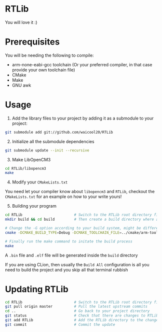 # RTLib
You will love it :)

# Prerequisites
You will be needing the following to compile:

- arm-none-eabi-gcc toolchain (Or your preferred compiler, in that case provide your own toolchain file)
- CMake
- Make
- GNU awk

# Usage

1. Add the library files to your project by adding it as a submodule to your project:

```bash
git submodule add git://github.com/waicool20/RTLib
```

2. Initialize all the submodule dependencies

```bash
git submodule update --init --recursive
```

3. Make LibOpenCM3

```bash
cd RTLib/libopencm3
make
```

4. Modify your `CMakeLists.txt`

You need let your compiler know about `libopencm3` and `RTLib`, checkout the `CMakeLists.txt` for an example on how to your write yours!

5. Building your program

```bash
cd RTLib                        # Switch to the RTLib root directory first if you aren't already
mkdir build && cd build         # Then create a build directory where all the generate build files will be output

# Change the -G option according to your build system, might be different for example if you were using MINGW
cmake -DCMAKE_BUILD_TYPE=Debug -DCMAKE_TOOLCHAIN_FILE=../cmake/arm-toolchain.cmake -G "CodeBlocks - Unix Makefiles" ../

# Finally run the make command to initate the build process
make
```

A `.bin` file and `.elf` file will be generated inside the `build` directory

If you are using CLion, then usually the `Build All` configuration is all you need to build the project and you skip all that terminal rubbish

# Updating RTLib

```bash 
cd RTLib                        # Switch to the RTLib root directory first if you aren't already
git pull origin master          # Pull the latest upstream commits
cd ..                           # Go back to your project directory
git status                      # Check that there are changes to RTLib
git add RTLib                   # Add the RTLib directory to the change list
git commit                      # Commit the update
```
